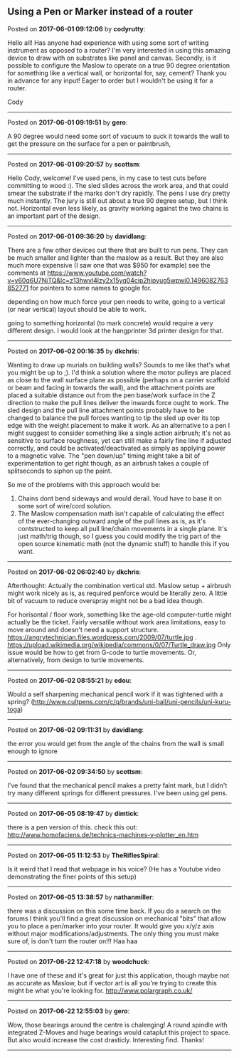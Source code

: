 ## Using a Pen or Marker instead of a router
Posted on **2017-06-01 09:12:06** by **codyrutty**:

Hello all! Has anyone had experience with using some sort of writing instrument as opposed to a router? I'm very interested in using this amazing device to draw with on substrates like panel and canvas. Secondly, is it possible to configure the Maslow to operate on a true 90 degree orientation for something like a vertical wall, or horizontal for, say, cement? Thank you in advance for any input! Eager to order but I wouldn't be using it for a router. 

Cody

---

Posted on **2017-06-01 09:19:51** by **gero**:

A 90 degree would need some sort of vacuum to suck it towards the wall to get the pressure on the surface for a pen or paintbrush,

---

Posted on **2017-06-01 09:20:57** by **scottsm**:

Hello Cody, welcome! I've used pens, in my case to test cuts before committing to wood :). The sled slides across the work area, and that could smear the substrate if the marks don't dry rapidly. The pens I use dry pretty much instantly. The jury is still out about a true 90 degree setup, but I think not. Horizontal even less likely, as gravity working against the two chains is an important part of the design.

---

Posted on **2017-06-01 09:36:20** by **davidlang**:

There are a few other devices out there that are built to run pens. They can be much smaller and lighter than the maslow as a result. But they are also much more expensive (I saw one that was $950 for example) see the comments at https://www.youtube.com/watch?v=y60q6U7NjTQ&lc=z13hwvl4lzy2x15yq04cip2hipyug5wpwi0.1496082763852771 for pointers to some names to google for.

depending on how much force your pen needs to write, going to a vertical (or near vertical) layout should be able to work.

going to something horizontal (to mark concrete) would require a very different design. I would look at the hangprinter 3d printer design for that.

---

Posted on **2017-06-02 00:16:35** by **dkchris**:

Wanting to draw up murials on building walls?  Sounds to me like that's what you might be up to ;). 
I'd think a solution where the motor pulleys are placed as close to the wall surface plane as possible (perhaps on a carrier scaffold or beam and facing in towards the wall), and the attachment points are placed a suitable distance out from the pen base/work surface in the Z direction to make the pull lines deliver the inwards force ought to work. The sled design and the pull line attachment points probably have to be changed to balance the pull forces wanting to tip the sled up over its top edge with the weight placement to make it work.
As an alternative to a pen I might suggest to consider something like a single action airbrush; it's not as sensitive to surface roughness, yet can still make a fairly fine line if adjusted correctly, and could be activated/deactivated as simply as applying power to a magnetic valve. The "pen down/up" timing might take a bit of experimentation to get right though, as an airbrush takes a couple of splitseconds to siphon up the paint.
 
So me of the problems with this approach would be:
1) Chains dont bend sideways and would derail. Youd have to base it on some sort of wire/cord solution. 
2) The Maslow compensation math isn't capable of calculating the effect of the ever-changing outward angle of the pull lines as is, as it's contstructed to keep all pull line/chain movements in a single plane. It's just math/trig though, so I guess you could modify the trig part of the open source kinematic math (not the dynamic stuff) to handle this if you want.

---

Posted on **2017-06-02 06:02:40** by **dkchris**:

Afterthought: Actually the combination vertical std. Maslow setup + airbrush might work nicely as is, as required penforce would be literally zero. A little bit of vacuum to reduce overspray might not be a bad idea though.

For horisontal / floor work, something like the age-old computer-turtle might actually be the ticket. Fairly versatile without work area limitations, easy to move around and doesn't need a support structure. https://angrytechnician.files.wordpress.com/2009/07/turtle.jpg . https://upload.wikimedia.org/wikipedia/commons/0/07/Turtle_draw.jpg Only issue would be how to get from G-code to turtle movements. Or, alternatively, from design to turtle movements.

---

Posted on **2017-06-02 08:55:21** by **edou**:

Would a self sharpening mechanical pencil work if it was tightened with a spring? (http://www.cultpens.com/c/q/brands/uni-ball/uni-pencils/uni-kuru-toga)

---

Posted on **2017-06-02 09:11:31** by **davidlang**:

the error you would get from the angle of the chains from the wall is small enough to ignore

---

Posted on **2017-06-02 09:34:50** by **scottsm**:

I've found that the mechanical pencil makes a pretty faint mark, but I didn't try many different springs for different pressures. I've been using gel pens.

---

Posted on **2017-06-05 08:19:47** by **dimtick**:

there is a pen version of this.  check this out:
http://www.homofaciens.de/technics-machines-v-plotter_en.htm

---

Posted on **2017-06-05 11:12:53** by **TheRiflesSpiral**:

Is it weird that I read that webpage in his voice? (He has a Youtube video demonstrating the finer points of this setup)

---

Posted on **2017-06-05 13:38:57** by **nathanmiller**:

there was a discussion on this some time back. If you do a search on the forums I think you'll find a great discussion on mechanical "bits" that allow you to place a pen/marker into your router. It would give you x/y/z axis without major modifications/adjustments. The only thing you must make sure of, is don't turn the router on!!! Haa haa

---

Posted on **2017-06-22 12:47:18** by **woodchuck**:

I have one of these and it's great for just this application, though maybe not as accurate as Maslow, but if vector art is all you're trying to create this might be what you're looking for.  http://www.polargraph.co.uk/

---

Posted on **2017-06-22 12:55:03** by **gero**:

Wow, those bearings around the centre is chalenging! A round spindle with integrated Z-Moves and huge bearings would cataplut this project to space. But also would increase the cost drasticly. Interesting find. Thanks!

---

